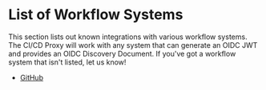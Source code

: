 # List of Workflow Systems

This section lists out known integrations with various workflow systems.  The CI/CD Proxy will work with any system that can generate an OIDC JWT and provides an OIDC Discovery Document.  If you've got a workflow system that isn't listed, let us know!

* [GitHub](github)
